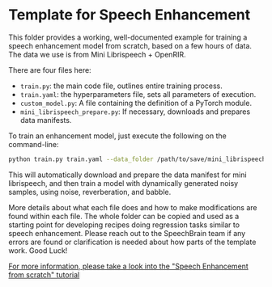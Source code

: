 # Template for Speech Enhancement

This folder provides a working, well-documented example for training
a speech enhancement model from scratch, based on a few hours of
data. The data we use is from Mini Librispeech + OpenRIR.

There are four files here:

* `train.py`: the main code file, outlines entire training process.
* `train.yaml`: the hyperparameters file, sets all parameters of execution.
* `custom_model.py`: A file containing the definition of a PyTorch module.
* `mini_librispeech_prepare.py`: If necessary, downloads and prepares data
    manifests.

To train an enhancement model, just execute the following on the command-line:

```bash
python train.py train.yaml --data_folder /path/to/save/mini_librispeech
```

This will automatically download and prepare the data manifest for mini
librispeech, and then train a model with dynamically generated noisy
samples, using noise, reverberation, and babble.

More details about what each file does and how to make modifications
are found within each file. The whole folder can be copied and used
as a starting point for developing recipes doing regression tasks
similar to speech enhancement. Please reach out to the SpeechBrain
team if any errors are found or clarification is needed about how
parts of the template work. Good Luck!

[For more information, please take a look into the "Speech Enhancement from scratch" tutorial](https://colab.research.google.com/drive/18RyiuKupAhwWX7fh3LCatwQGU5eIS3TR)
